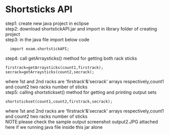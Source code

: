# Shortsticks API

step1: create new java project in eclipse <br />
step2: download shortstickAPI.jar and import in library folder of creating project<br />
step3: in the java file import below code<br />

      import exam.shortstickAPI;
step4: call getArraysticks() method for getting both rack sticks<br />

	firstrack=getArraysticks(count1,firstrack);
	secrack=getArraysticks(count2,secrack);
where 1st and 2nd racks are 'firstrack'&'secrack' arrays respectively,count1 and count2 two racks number of sticks<br />
step5: calling shortstickset() method for getting and printing output sets<br />

    shortstickset(count1,count2,firstrack,secrack);
 where 1st and 2nd racks are 'firstrack'&'secrack' arrays respectively,count1 and count2 two racks number of sticks<br />
 NOTE:please check the sample output screenshot output2.JPG attached here if we running java file inside this jar alone<br />
